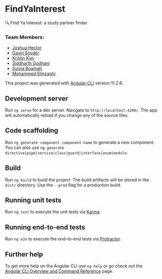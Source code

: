 # FindYaInterest

:mag: Find Ya Interest: a study partner finder 
### Team Members:
* [Joshua Hector](https://github.com/Jhector10)
* [Gavin Snyder](https://github.com/Arceus1ooo)
* [Kristin Kim](https://github.com/krixstin)
* [Siddharth Godhani](https://github.com/sidgodhani)
* [Sylvia Boamah](https://github.com/sboamah)
* [Mohammed Elmzaghi](https://github.com/moeelm)

This project was generated with [Angular CLI](https://github.com/angular/angular-cli) version 11.2.6.

## Development server

Run `ng serve` for a dev server. Navigate to `http://localhost:4200/`. The app will automatically reload if you change any of the source files.

## Code scaffolding

Run `ng generate component component-name` to generate a new component. You can also use `ng generate directive|pipe|service|class|guard|interface|enum|module`.

## Build

Run `ng build` to build the project. The build artifacts will be stored in the `dist/` directory. Use the `--prod` flag for a production build.

## Running unit tests

Run `ng test` to execute the unit tests via [Karma](https://karma-runner.github.io).

## Running end-to-end tests

Run `ng e2e` to execute the end-to-end tests via [Protractor](http://www.protractortest.org/).

## Further help

To get more help on the Angular CLI use `ng help` or go check out the [Angular CLI Overview and Command Reference](https://angular.io/cli) page.
